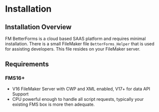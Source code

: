 # Installation

## Installation Overview

FM BetterForms is a cloud based SAAS platform and requires minimal installation. There is a small FileMaker file `BetterForms_Helper` that is used for assisting developers. This file resides on your FileMaker server.

## Requirements <a id="requirements"></a>

### FMS16+

* V16 FileMaker Server with CWP and XML enabled, V17+ for data API Support
* CPU powerful enough to handle all script requests, typically  your existing FMS box is more then adequate. 

